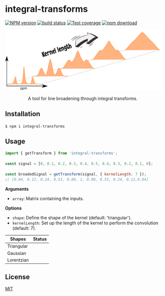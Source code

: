 # integral-transforms

[![NPM version][npm-image]][npm-url]
[![build status][ci-image]][ci-url]
[![Test coverage][codecov-image]][codecov-url]
[![npm download][download-image]][download-url]

<p align="center">
  <img src="image/readme.png">
</p>
<p align="center">
  A tool for line broadening through integral transforms.
</p>

## Installation

`$ npm i integral-transforms`

## Usage

```js
import { getTransform } from 'integral-transforms';

const signal = [0, 0.1, 0.2, 0.3, 0.4, 0.5, 0.4, 0.3, 0.2, 0.1, 0];

const broadedSignal = getTransform(signal, { kernelLength: 7 });
// [0.04, 0.12, 0.24, 0.53, 0.80, 1, 0.80, 0.53, 0.24, 0.12,0.04]
```

**Arguments**

* `array`: Matrix containing the inputs.

**Options**

* `shape`: Define the shape of the kernel (default: 'triangular').
* `kernelLength`: Set up the length of the kernel to perform the convolution (default: 7).


|         Shapes      |         Status      |
|---------------------|---------------------|
| Triangular          ||
| Gaussian            ||
| Lorentzian          ||
## License

[MIT](./LICENSE)

[npm-image]: https://img.shields.io/npm/v/integral-transforms.svg
[npm-url]: https://www.npmjs.com/package/integral-transforms
[ci-image]: https://github.com/josoriom/integral-transforms/workflows/Node.js%20CI/badge.svg?branch=main
[ci-url]: https://github.com/josoriom/integral-transforms/actions?query=workflow%3A%22Node.js+CI%22
[codecov-image]: https://img.shields.io/codecov/c/github/josoriom/integral-transforms.svg
[codecov-url]: https://codecov.io/gh/josoriom/integral-transforms
[download-image]: https://img.shields.io/npm/dm/integral-transforms.svg
[download-url]: https://www.npmjs.com/package/integral-transforms